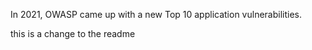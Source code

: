 

In 2021, OWASP came up with a new Top 10 application vulnerabilities.

this is a change to the readme

